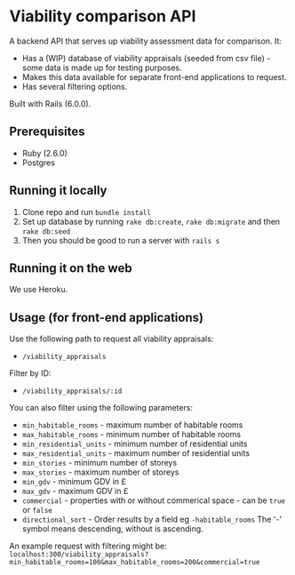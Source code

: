 # Viability comparison API

A backend API that serves up viability assessment data for comparison. It:

* Has a (WIP) database of viability appraisals (seeded from csv file) - some data is made up for testing purposes.
* Makes this data available for separate front-end applications to request.
* Has several filtering options.

Built with Rails (6.0.0).

## Prerequisites

* Ruby (2.6.0)
* Postgres

## Running it locally

1. Clone repo and run `bundle install`
2. Set up database by running `rake db:create`, `rake db:migrate` and then `rake db:seed`
3. Then you should be good to run a server with `rails s`

## Running it on the web

We use Heroku.

## Usage (for front-end applications)

Use the following path to request all viability appraisals:
* `/viability_appraisals`

Filter by ID:
* `/viability_appraisals/:id`

You can also filter using the following parameters:
* `min_habitable_rooms` - maximum number of habitable rooms
* `max_habitable_rooms` - minimum number of habitable rooms
* `min_residential_units` - minimum number of residential units
* `max_residential_units` - maximum number of residential units
* `min_stories` - minimum number of storeys
* `max_stories` - maximum number of storeys
* `min_gdv` - minimum GDV in £
* `max_gdv` - maximum GDV in £
* `commercial` - properties with or without commerical space - can be `true` or `false`
* `directional_sort` - Order results by a field eg `-habitable_rooms` The '-' symbol means descending, without is ascending.

An example request with filtering might be:
`localhost:300/viability_appraisals?min_habitable_rooms=100&max_habitable_rooms=200&commercial=true`
